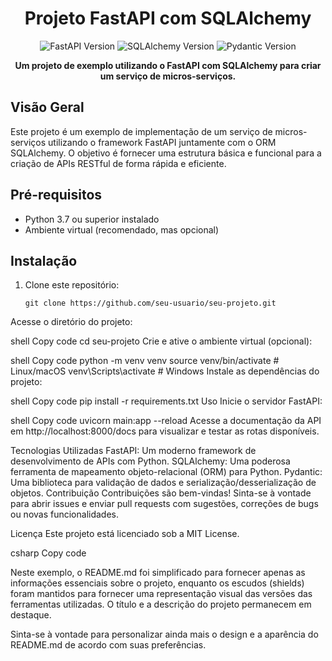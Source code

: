 <h1 align="center">Projeto FastAPI com SQLAlchemy</h1>

<p align="center">
  <img src="https://img.shields.io/badge/FastAPI-0.68.1-blue.svg" alt="FastAPI Version" />
  <img src="https://img.shields.io/badge/SQLAlchemy-1.4.26-red.svg" alt="SQLAlchemy Version" />
  <img src="https://img.shields.io/badge/Pydantic-1.8.2-green.svg" alt="Pydantic Version" />
</p>

<p align="center">
  <strong>Um projeto de exemplo utilizando o FastAPI com SQLAlchemy para criar um serviço de micros-serviços.</strong>
</p>

## Visão Geral

Este projeto é um exemplo de implementação de um serviço de micros-serviços utilizando o framework FastAPI juntamente com o ORM SQLAlchemy. O objetivo é fornecer uma estrutura básica e funcional para a criação de APIs RESTful de forma rápida e eficiente.

## Pré-requisitos

- Python 3.7 ou superior instalado
- Ambiente virtual (recomendado, mas opcional)

## Instalação

1. Clone este repositório:

   ```shell
   git clone https://github.com/seu-usuario/seu-projeto.git
Acesse o diretório do projeto:

shell
Copy code
cd seu-projeto
Crie e ative o ambiente virtual (opcional):

shell
Copy code
python -m venv venv
source venv/bin/activate  # Linux/macOS
venv\Scripts\activate  # Windows
Instale as dependências do projeto:

shell
Copy code
pip install -r requirements.txt
Uso
Inicie o servidor FastAPI:

shell
Copy code
uvicorn main:app --reload
Acesse a documentação da API em http://localhost:8000/docs para visualizar e testar as rotas disponíveis.

Tecnologias Utilizadas
FastAPI: Um moderno framework de desenvolvimento de APIs com Python.
SQLAlchemy: Uma poderosa ferramenta de mapeamento objeto-relacional (ORM) para Python.
Pydantic: Uma biblioteca para validação de dados e serialização/desserialização de objetos.
Contribuição
Contribuições são bem-vindas! Sinta-se à vontade para abrir issues e enviar pull requests com sugestões, correções de bugs ou novas funcionalidades.

Licença
Este projeto está licenciado sob a MIT License.

csharp
Copy code

Neste exemplo, o README.md foi simplificado para fornecer apenas as informações essenciais sobre o projeto, enquanto os escudos (shields) foram mantidos para fornecer uma representação visual das versões das ferramentas utilizadas. O título e a descrição do projeto permanecem em destaque.

Sinta-se à vontade para personalizar ainda mais o design e a aparência do README.md de acordo com suas preferências.
